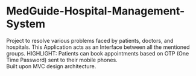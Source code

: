 # MedGuide-Hospital-Management-System
Project to resolve various problems faced by patients, doctors, and hospitals. This Application acts as an Interface between all the mentioned groups. 
HIGHLIGHT: Patients can book appointments based on OTP (One Time Password) sent to their mobile phones.<br>Built upon MVC design architecture.
